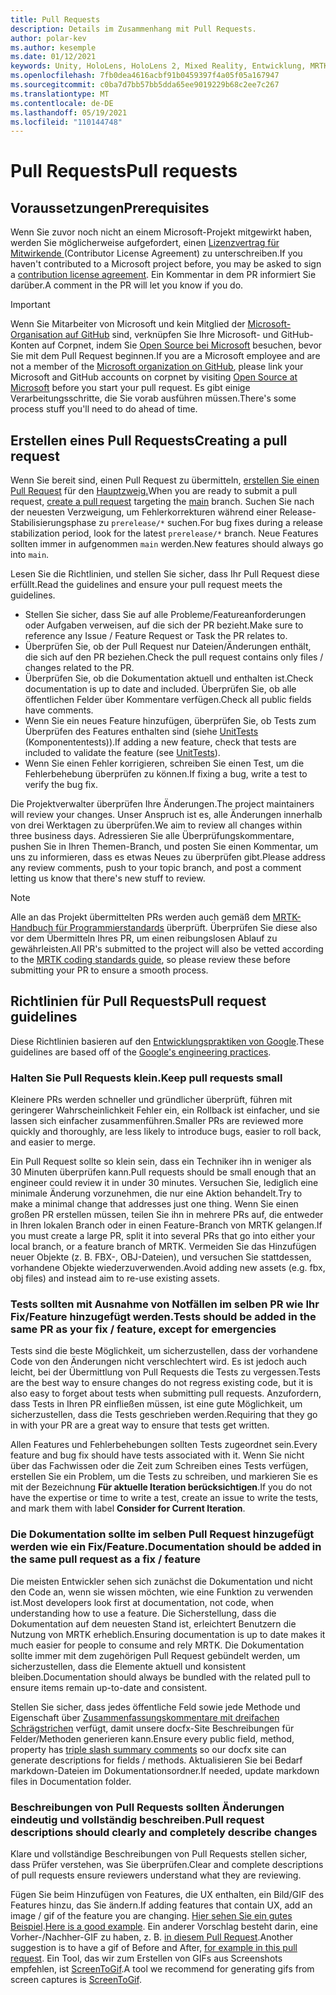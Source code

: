 ```yaml
---
title: Pull Requests
description: Details im Zusammenhang mit Pull Requests.
author: polar-kev
ms.author: kesemple
ms.date: 01/12/2021
keywords: Unity, HoloLens, HoloLens 2, Mixed Reality, Entwicklung, MRTK, PR,
ms.openlocfilehash: 7fb0dea4616acbf91b0459397f4a05f05a167947
ms.sourcegitcommit: c0ba7d7bb57bb5dda65ee9019229b68c2ee7c267
ms.translationtype: MT
ms.contentlocale: de-DE
ms.lasthandoff: 05/19/2021
ms.locfileid: "110144748"
---
```

# <a name="pull-requests"></a><span data-ttu-id="57090-104">Pull Requests</span><span class="sxs-lookup"><span data-stu-id="57090-104">Pull requests</span></span>

## <a name="prerequisites"></a><span data-ttu-id="57090-105">Voraussetzungen</span><span class="sxs-lookup"><span data-stu-id="57090-105">Prerequisites</span></span>

<span data-ttu-id="57090-106">Wenn Sie zuvor noch nicht an einem Microsoft-Projekt mitgewirkt haben, werden Sie möglicherweise aufgefordert, einen [Lizenzvertrag für Mitwirkende ](https://cla.microsoft.com/) (Contributor License Agreement) zu unterschreiben.</span><span class="sxs-lookup"><span data-stu-id="57090-106">If you haven't contributed to a Microsoft project before, you may be asked to sign a [contribution license agreement](https://cla.microsoft.com/).</span></span>
<span data-ttu-id="57090-107">Ein Kommentar in dem PR informiert Sie darüber.</span><span class="sxs-lookup"><span data-stu-id="57090-107">A comment in the PR will let you know if you do.</span></span>

> [!IMPORTANT]
> <span data-ttu-id="57090-108">Wenn Sie Mitarbeiter von Microsoft und kein Mitglied der [Microsoft-Organisation auf GitHub](https://github.com/Microsoft) sind, verknüpfen Sie Ihre Microsoft- und GitHub-Konten auf Corpnet, indem Sie [Open Source bei Microsoft](https://opensource.microsoft.com/) besuchen, bevor Sie mit dem Pull Request beginnen.</span><span class="sxs-lookup"><span data-stu-id="57090-108">If you are a Microsoft employee and are not a member of the [Microsoft organization on GitHub](https://github.com/Microsoft), please link your Microsoft and GitHub accounts on corpnet by visiting [Open Source at Microsoft](https://opensource.microsoft.com/) before you start your pull request.</span></span> <span data-ttu-id="57090-109">Es gibt einige Verarbeitungsschritte, die Sie vorab ausführen müssen.</span><span class="sxs-lookup"><span data-stu-id="57090-109">There's some process stuff you'll need to do ahead of time.</span></span>

## <a name="creating-a-pull-request"></a><span data-ttu-id="57090-110">Erstellen eines Pull Requests</span><span class="sxs-lookup"><span data-stu-id="57090-110">Creating a pull request</span></span>

<span data-ttu-id="57090-111">Wenn Sie bereit sind, einen Pull Request zu übermitteln, [erstellen Sie einen Pull Request](https://github.com/microsoft/MixedRealityToolkit-Unity/compare/main...main?expand=1) für den [Hauptzweig.](https://github.com/microsoft/mixedrealitytoolkit-unity/tree/main)</span><span class="sxs-lookup"><span data-stu-id="57090-111">When you are ready to submit a pull request, [create a pull request](https://github.com/microsoft/MixedRealityToolkit-Unity/compare/main...main?expand=1) targeting the [main](https://github.com/microsoft/mixedrealitytoolkit-unity/tree/main) branch.</span></span> <span data-ttu-id="57090-112">Suchen Sie nach der neuesten Verzweigung, um Fehlerkorrekturen während einer Release-Stabilisierungsphase zu `prerelease/*` suchen.</span><span class="sxs-lookup"><span data-stu-id="57090-112">For bug fixes during a release stabilization period, look for the latest `prerelease/*` branch.</span></span> <span data-ttu-id="57090-113">Neue Features sollten immer in aufgenommen `main` werden.</span><span class="sxs-lookup"><span data-stu-id="57090-113">New features should always go into `main`.</span></span>

<span data-ttu-id="57090-114">Lesen Sie die Richtlinien, und stellen Sie sicher, dass Ihr Pull Request diese erfüllt.</span><span class="sxs-lookup"><span data-stu-id="57090-114">Read the guidelines and ensure your pull request meets the guidelines.</span></span>

* <span data-ttu-id="57090-115">Stellen Sie sicher, dass Sie auf alle Probleme/Featureanforderungen oder Aufgaben verweisen, auf die sich der PR bezieht.</span><span class="sxs-lookup"><span data-stu-id="57090-115">Make sure to reference any Issue / Feature Request or Task the PR relates to.</span></span>
* <span data-ttu-id="57090-116">Überprüfen Sie, ob der Pull Request nur Dateien/Änderungen enthält, die sich auf den PR beziehen.</span><span class="sxs-lookup"><span data-stu-id="57090-116">Check the pull request contains only files / changes related to the PR.</span></span>
* <span data-ttu-id="57090-117">Überprüfen Sie, ob die Dokumentation aktuell und enthalten ist.</span><span class="sxs-lookup"><span data-stu-id="57090-117">Check documentation is up to date and included.</span></span> <span data-ttu-id="57090-118">Überprüfen Sie, ob alle öffentlichen Felder über Kommentare verfügen.</span><span class="sxs-lookup"><span data-stu-id="57090-118">Check all public fields have comments.</span></span>
* <span data-ttu-id="57090-119">Wenn Sie ein neues Feature hinzufügen, überprüfen Sie, ob Tests zum Überprüfen des Features enthalten sind (siehe [UnitTests](../contributing/unit-tests.md) (Komponententests)).</span><span class="sxs-lookup"><span data-stu-id="57090-119">If adding a new feature, check that tests are included to validate the feature (see [UnitTests](../contributing/unit-tests.md)).</span></span>
* <span data-ttu-id="57090-120">Wenn Sie einen Fehler korrigieren, schreiben Sie einen Test, um die Fehlerbehebung überprüfen zu können.</span><span class="sxs-lookup"><span data-stu-id="57090-120">If fixing a bug, write a test to verify the bug fix.</span></span>

<span data-ttu-id="57090-121">Die Projektverwalter überprüfen Ihre Änderungen.</span><span class="sxs-lookup"><span data-stu-id="57090-121">The project maintainers will review your changes.</span></span> <span data-ttu-id="57090-122">Unser Anspruch ist es, alle Änderungen innerhalb von drei Werktagen zu überprüfen.</span><span class="sxs-lookup"><span data-stu-id="57090-122">We aim to review all changes within three business days.</span></span> <span data-ttu-id="57090-123">Adressieren Sie alle Überprüfungskommentare, pushen Sie in Ihren Themen-Branch, und posten Sie einen Kommentar, um uns zu informieren, dass es etwas Neues zu überprüfen gibt.</span><span class="sxs-lookup"><span data-stu-id="57090-123">Please address any review comments, push to your topic branch, and post a comment letting us know that there's new stuff to review.</span></span>

> [!NOTE]
> <span data-ttu-id="57090-124">Alle an das Projekt übermittelten PRs werden auch gemäß dem [MRTK-Handbuch für Programmierstandards](../contributing/coding-guidelines.md) überprüft. Überprüfen Sie diese also vor dem Übermitteln Ihres PR, um einen reibungslosen Ablauf zu gewährleisten.</span><span class="sxs-lookup"><span data-stu-id="57090-124">All PR's submitted to the project will also be vetted according to the [MRTK coding standards guide](../contributing/coding-guidelines.md), so please review these before submitting your PR to ensure a smooth process.</span></span>

## <a name="pull-request-guidelines"></a><span data-ttu-id="57090-125">Richtlinien für Pull Requests</span><span class="sxs-lookup"><span data-stu-id="57090-125">Pull request guidelines</span></span>

<span data-ttu-id="57090-126">Diese Richtlinien basieren auf den [Entwicklungspraktiken von Google](https://google.github.io/eng-practices/review/developer/small-cls.html).</span><span class="sxs-lookup"><span data-stu-id="57090-126">These guidelines are based off of the [Google's engineering practices](https://google.github.io/eng-practices/review/developer/small-cls.html).</span></span>

### <a name="keep-pull-requests-small"></a><span data-ttu-id="57090-127">Halten Sie Pull Requests klein.</span><span class="sxs-lookup"><span data-stu-id="57090-127">Keep pull requests small</span></span>

<span data-ttu-id="57090-128">Kleinere PRs werden schneller und gründlicher überprüft, führen mit geringerer Wahrscheinlichkeit Fehler ein, ein Rollback ist einfacher, und sie lassen sich einfacher zusammenführen.</span><span class="sxs-lookup"><span data-stu-id="57090-128">Smaller PRs are reviewed more quickly and thoroughly, are less likely to introduce bugs, easier to roll back, and easier to merge.</span></span>

<span data-ttu-id="57090-129">Ein Pull Request sollte so klein sein, dass ein Techniker ihn in weniger als 30 Minuten überprüfen kann.</span><span class="sxs-lookup"><span data-stu-id="57090-129">Pull requests should be small enough that an engineer could review it in under 30 minutes.</span></span> <span data-ttu-id="57090-130">Versuchen Sie, lediglich eine minimale Änderung vorzunehmen, die nur eine Aktion behandelt.</span><span class="sxs-lookup"><span data-stu-id="57090-130">Try to make a minimal change that addresses just one thing.</span></span> <span data-ttu-id="57090-131">Wenn Sie einen großen PR erstellen müssen, teilen Sie ihn in mehrere PRs auf, die entweder in Ihren lokalen Branch oder in einen Feature-Branch von MRTK gelangen.</span><span class="sxs-lookup"><span data-stu-id="57090-131">If you must create a large PR, split it into several PRs that go into either your local branch, or a feature branch of MRTK.</span></span> <span data-ttu-id="57090-132">Vermeiden Sie das Hinzufügen neuer Objekte (z. B. FBX-, OBJ-Dateien), und versuchen Sie stattdessen, vorhandene Objekte wiederzuverwenden.</span><span class="sxs-lookup"><span data-stu-id="57090-132">Avoid adding new assets (e.g. fbx, obj files) and instead aim to re-use existing assets.</span></span>

### <a name="tests-should-be-added-in-the-same-pr-as-your-fix--feature-except-for-emergencies"></a><span data-ttu-id="57090-133">Tests sollten mit Ausnahme von Notfällen im selben PR wie Ihr Fix/Feature hinzugefügt werden.</span><span class="sxs-lookup"><span data-stu-id="57090-133">Tests should be added in the same PR as your fix / feature, except for emergencies</span></span>

<span data-ttu-id="57090-134">Tests sind die beste Möglichkeit, um sicherzustellen, dass der vorhandene Code von den Änderungen nicht verschlechtert wird. Es ist jedoch auch leicht, bei der Übermittlung von Pull Requests die Tests zu vergessen.</span><span class="sxs-lookup"><span data-stu-id="57090-134">Tests are the best way to ensure changes do not regress existing code, but it is also easy to forget about tests when submitting pull requests.</span></span> <span data-ttu-id="57090-135">Anzufordern, dass Tests in Ihren PR einfließen müssen, ist eine gute Möglichkeit, um sicherzustellen, dass die Tests geschrieben werden.</span><span class="sxs-lookup"><span data-stu-id="57090-135">Requiring that they go in with your PR are a great way to ensure that tests get written.</span></span>

<span data-ttu-id="57090-136">Allen Features und Fehlerbehebungen sollten Tests zugeordnet sein.</span><span class="sxs-lookup"><span data-stu-id="57090-136">Every feature and bug fix should have tests associated with it.</span></span> <span data-ttu-id="57090-137">Wenn Sie nicht über das Fachwissen oder die Zeit zum Schreiben eines Tests verfügen, erstellen Sie ein Problem, um die Tests zu schreiben, und markieren Sie es mit der Bezeichnung **Für aktuelle Iteration berücksichtigen**.</span><span class="sxs-lookup"><span data-stu-id="57090-137">If you do not have the expertise or time to write a test, create an issue to write the tests, and mark them with label **Consider for Current Iteration**.</span></span>

### <a name="documentation-should-be-added-in-the-same-pull-request-as-a-fix--feature"></a><span data-ttu-id="57090-138">Die Dokumentation sollte im selben Pull Request hinzugefügt werden wie ein Fix/Feature.</span><span class="sxs-lookup"><span data-stu-id="57090-138">Documentation should be added in the same pull request as a fix / feature</span></span>

<span data-ttu-id="57090-139">Die meisten Entwickler sehen sich zunächst die Dokumentation und nicht den Code an, wenn sie wissen möchten, wie eine Funktion zu verwenden ist.</span><span class="sxs-lookup"><span data-stu-id="57090-139">Most developers look first at documentation, not code, when understanding how to use a feature.</span></span> <span data-ttu-id="57090-140">Die Sicherstellung, dass die Dokumentation auf dem neuesten Stand ist, erleichtert Benutzern die Nutzung von MRTK erheblich.</span><span class="sxs-lookup"><span data-stu-id="57090-140">Ensuring documentation is up to date makes it much easier for people to consume and rely MRTK.</span></span>  <span data-ttu-id="57090-141">Die Dokumentation sollte immer mit dem zugehörigen Pull Request gebündelt werden, um sicherzustellen, dass die Elemente aktuell und konsistent bleiben.</span><span class="sxs-lookup"><span data-stu-id="57090-141">Documentation should always be bundled with the related pull to ensure items remain up-to-date and consistent.</span></span>

<span data-ttu-id="57090-142">Stellen Sie sicher, dass jedes öffentliche Feld sowie jede Methode und Eigenschaft über [Zusammenfassungskommentare mit dreifachen Schrägstrichen](https://dotnet.github.io/docfx/spec/triple_slash_comments_spec.html) verfügt, damit unsere docfx-Site Beschreibungen für Felder/Methoden generieren kann.</span><span class="sxs-lookup"><span data-stu-id="57090-142">Ensure every public field, method, property has [triple slash summary comments](https://dotnet.github.io/docfx/spec/triple_slash_comments_spec.html) so our docfx site can generate descriptions for fields / methods.</span></span> <span data-ttu-id="57090-143">Aktualisieren Sie bei Bedarf markdown-Dateien im Dokumentationsordner.</span><span class="sxs-lookup"><span data-stu-id="57090-143">If needed, update markdown files in Documentation folder.</span></span>

### <a name="pull-request-descriptions-should-clearly-and-completely-describe-changes"></a><span data-ttu-id="57090-144">Beschreibungen von Pull Requests sollten Änderungen eindeutig und vollständig beschreiben.</span><span class="sxs-lookup"><span data-stu-id="57090-144">Pull request descriptions should clearly and completely describe changes</span></span>

<span data-ttu-id="57090-145">Klare und vollständige Beschreibungen von Pull Requests stellen sicher, dass Prüfer verstehen, was Sie überprüfen.</span><span class="sxs-lookup"><span data-stu-id="57090-145">Clear and complete descriptions of pull requests ensure reviewers understand what they are reviewing.</span></span>

<span data-ttu-id="57090-146">Fügen Sie beim Hinzufügen von Features, die UX enthalten, ein Bild/GIF des Features hinzu, das Sie ändern.</span><span class="sxs-lookup"><span data-stu-id="57090-146">If adding features that contain UX, add an image / gif of the feature you are changing.</span></span> <span data-ttu-id="57090-147">[Hier sehen Sie ein gutes Beispiel](https://github.com/microsoft/MixedRealityToolkit-Unity/pull/4532).</span><span class="sxs-lookup"><span data-stu-id="57090-147">[Here is a good example](https://github.com/microsoft/MixedRealityToolkit-Unity/pull/4532).</span></span> <span data-ttu-id="57090-148">Ein anderer Vorschlag besteht darin, eine Vorher-/Nachher-GIF zu haben, z. B. [in diesem Pull Request](https://github.com/microsoft/MixedRealityToolkit-Unity/pull/5896).</span><span class="sxs-lookup"><span data-stu-id="57090-148">Another suggestion is to have a gif of Before and After, [for example in this pull request](https://github.com/microsoft/MixedRealityToolkit-Unity/pull/5896).</span></span> <span data-ttu-id="57090-149">Ein Tool, das wir zum Erstellen von GIFs aus Screenshots empfehlen, ist [ScreenToGif](https://www.screentogif.com/).</span><span class="sxs-lookup"><span data-stu-id="57090-149">A tool we recommend for generating gifs from screen captures is [ScreenToGif](https://www.screentogif.com/).</span></span>
